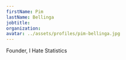 ```yaml
---
firstName: Pim
lastName: Bellinga
jobtitle:
organization:
avatar: ../assets/profiles/pim-bellinga.jpg
---
```


Founder, I Hate Statistics
